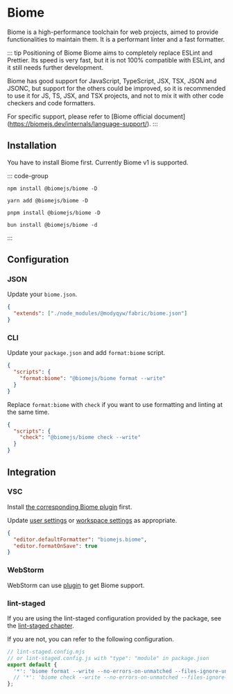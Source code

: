 # Biome

Biome is a high-performance toolchain for web projects, aimed to provide functionalities to maintain them. It is a performant linter and a fast formatter.

::: tip Positioning of Biome
Biome aims to completely replace ESLint and Prettier. Its speed is very fast, but it is not 100% compatible with ESLint, and it still needs further development.

Biome has good support for JavaScript, TypeScript, JSX, TSX, JSON and JSONC, but support for the others could be improved, so it is recommended to use it for JS, TS, JSX, and TSX projects, and not to mix it with other code checkers and code formatters.

For specific support, please refer to [Biome official document] (https://biomejs.dev/internals/language-support/).
:::

## Installation

You have to install Biome first. Currently Biome v1 is supported.

::: code-group

```shell [npm]
npm install @biomejs/biome -D
```

```shell [yarn]
yarn add @biomejs/biome -D
```

```shell [pnpm]
pnpm install @biomejs/biome -D
```

```shell [bun(experimental)]
bun install @biomejs/biome -d
```

:::

## Configuration

### JSON

Update your `biome.json`.

```json
{
  "extends": ["./node_modules/@modyqyw/fabric/biome.json"]
}
```

### CLI

Update your `package.json` and add `format:biome` script.

```json
{
  "scripts": {
    "format:biome": "@biomejs/biome format --write"
  }
}
```

Replace `format:biome` with `check` if you want to use formatting and linting at the same time.

```json
{
  "scripts": {
    "check": "@biomejs/biome check --write"
  }
}
```

## Integration

### VSC

Install [the corresponding Biome plugin](https://marketplace.visualstudio.com/items?itemName=biomejs.biome) first.

Update [user settings](https://code.visualstudio.com/docs/getstarted/settings#_settingsjson) or [workspace settings](https://code.visualstudio.com/docs/getstarted/settings#_workspace-settings) as appropriate.

```json
{
  "editor.defaultFormatter": "biomejs.biome",
  "editor.formatOnSave": true
}
```

### WebStorm

WebStorm can use [plugin](https://plugins.jetbrains.com/plugin/22761-biome) to get Biome support.

### lint-staged

If you are using the lint-staged configuration provided by the package, see the [lint-staged chapter](../git/lint-staged.md).

If you are not, you can refer to the following configuration.

```javascript
// lint-staged.config.mjs
// or lint-staged.config.js with "type": "module" in package.json
export default {
  '*': 'biome format --write --no-errors-on-unmatched --files-ignore-unknown=true',
  // '*': 'biome check --write --no-errors-on-unmatched --files-ignore-unknown=true',
};
```
